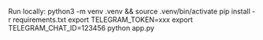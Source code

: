 Run locally:
  python3 -m venv .venv && source .venv/bin/activate
  pip install -r requirements.txt
  export TELEGRAM_TOKEN=xxx
  export TELEGRAM_CHAT_ID=123456
  python app.py
